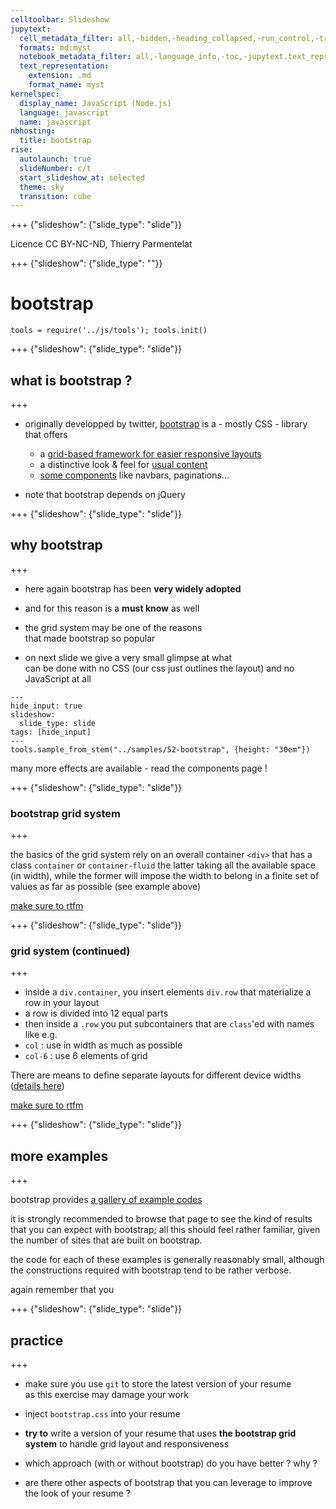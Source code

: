 ```yaml
---
celltoolbar: Slideshow
jupytext:
  cell_metadata_filter: all,-hidden,-heading_collapsed,-run_control,-trusted
  formats: md:myst
  notebook_metadata_filter: all,-language_info,-toc,-jupytext.text_representation.jupytext_version,-jupytext.text_representation.format_version
  text_representation:
    extension: .md
    format_name: myst
kernelspec:
  display_name: JavaScript (Node.js)
  language: javascript
  name: javascript
nbhosting:
  title: bootstrap
rise:
  autolaunch: true
  slideNumber: c/t
  start_slideshow_at: selected
  theme: sky
  transition: cube
---
```


+++ {"slideshow": {"slide_type": "slide"}}

Licence CC BY-NC-ND, Thierry Parmentelat

+++ {"slideshow": {"slide_type": ""}}

# bootstrap

```{code-cell}
tools = require('../js/tools'); tools.init()
```

+++ {"slideshow": {"slide_type": "slide"}}

## what is bootstrap ?

+++

* originally developped by twitter, [bootstrap](https://getbootstrap.com/docs/4.4/getting-started/introduction/) is a - mostly CSS - library that offers
  * a [grid-based framework for easier responsive layouts](https://getbootstrap.com/docs/4.4/layout/overview/)
  * a distinctive look & feel for [usual content](https://getbootstrap.com/docs/4.4/content/typography/)
  * [some components](https://getbootstrap.com/docs/4.4/components/alerts/) like navbars, paginations...

* note that bootstrap depends on jQuery

+++ {"slideshow": {"slide_type": "slide"}}

## why bootstrap

+++

* here again bootstrap has been **very widely adopted**  
* and for this reason is a **must know** as well  
* the grid system may be one of the reasons  
  that made bootstrap so popular

* on next slide we give a very small glimpse at what  
  can be done with no CSS (our css just outlines the layout)
  and no JavaScript at all

```{code-cell}
---
hide_input: true
slideshow:
  slide_type: slide
tags: [hide_input]
---
tools.sample_from_stem("../samples/52-bootstrap", {height: "30em"})
```

<div class="note">

many more effects are available - read the components page !

</div>

+++ {"slideshow": {"slide_type": "slide"}}

### bootstrap grid system

+++

the basics of the grid system rely on an overall container `<div>` that has a class `container` or `container-fluid`
the latter taking all the available space (in width), while the former will impose the width to belong in a finite set of values as far as possible (see example above)

[make sure to rtfm](https://getbootstrap.com/docs/4.0/layout/overview/)

+++ {"slideshow": {"slide_type": "slide"}}

### grid system (continued)

+++

* inside a `div.container`, you insert elements `div.row` that materialize a row in your layout
* a row is divided into 12 equal parts
*  then inside a `.row` you put subcontainers that are `class`'ed with names like e.g.
  * `col` : use in width as much as possible
  * `col-6` : use 6 elements of grid

There are means to define separate layouts for different device widths ([details here](https://getbootstrap.com/docs/4.0/layout/overview/#responsive-breakpoints))

[make sure to rtfm](https://getbootstrap.com/docs/4.0/layout/grid/)

+++ {"slideshow": {"slide_type": "slide"}}

## more examples

+++

bootstrap provides [a gallery of example codes](https://getbootstrap.com/docs/4.0/examples/)

it is strongly recommended to browse that page to see the kind of results that you can expect with bootstrap; all this should feel rather familiar, given the number of sites that are built on bootstrap.

the code for each of these examples is generally reasonably small, although the constructions required with bootstrap tend to be rather verbose.

again remember that you

+++ {"slideshow": {"slide_type": "slide"}}

## practice

+++

* make sure you use `git` to store the latest version of your resume  
  as this exercise may damage your work

* inject `bootstrap.css` into your resume
* **try to** write a version of your resume that uses **the bootstrap grid system** to handle grid layout and responsiveness
* which approach (with or without bootstrap) do you have better ? why ?
* are there other aspects of bootstrap that you can leverage to improve the look of your resume ?
